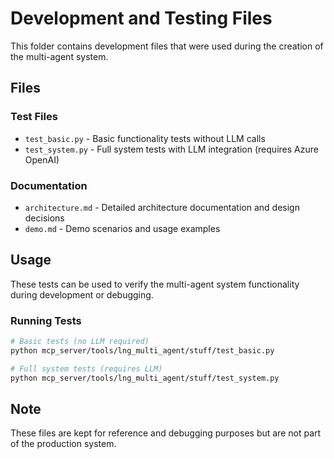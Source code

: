 # Development and Testing Files

This folder contains development files that were used during the creation of the multi-agent system.

## Files

### Test Files
- `test_basic.py` - Basic functionality tests without LLM calls
- `test_system.py` - Full system tests with LLM integration (requires Azure OpenAI)

### Documentation
- `architecture.md` - Detailed architecture documentation and design decisions
- `demo.md` - Demo scenarios and usage examples

## Usage

These tests can be used to verify the multi-agent system functionality during development or debugging.

### Running Tests

```bash
# Basic tests (no LLM required)
python mcp_server/tools/lng_multi_agent/stuff/test_basic.py

# Full system tests (requires LLM)
python mcp_server/tools/lng_multi_agent/stuff/test_system.py
```

## Note

These files are kept for reference and debugging purposes but are not part of the production system.
